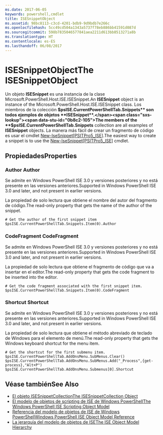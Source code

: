 ```yaml
---
ms.date: 2017-06-05
keywords: powershell,cmdlet
title: ISESnippetObject
ms.assetid: 98bc8113-c3cd-4201-bdb9-9d9bdb7e266c
ms.openlocfilehash: 5cc49cd504a1343a5737f78eb886bb41591d087d
ms.sourcegitcommit: 598b7835046577841aea2211d613bb8513271a8b
ms.translationtype: HT
ms.contentlocale: es-ES
ms.lasthandoff: 06/08/2017
---
```

# <a name="the-isesnippetobject"></a><span data-ttu-id="0b8c2-103">ISESnippetObject</span><span class="sxs-lookup"><span data-stu-id="0b8c2-103">The ISESnippetObject</span></span>
  <span data-ttu-id="0b8c2-104">Un objeto **ISESnippet** es una instancia de la clase Microsoft.PowerShell.Host.ISE.ISESnippet.</span><span class="sxs-lookup"><span data-stu-id="0b8c2-104">An **ISESnippet** object is an instance of the Microsoft.PowerShell.Host.ISE.ISESnippet class.</span></span> <span data-ttu-id="0b8c2-105">Los miembros de la colección **$psISE.CurrentPowerShellTab.Snippets** son todos ejemplos de objetos **ISESnippet**.</span><span class="sxs-lookup"><span data-stu-id="0b8c2-105">The members of the **$psISE.CurrentPowerShellTab.Snippets** collection are all examples of **ISESnippet** objects.</span></span> <span data-ttu-id="0b8c2-106">La manera más fácil de crear un fragmento de código es usar el cmdlet [New-IseSnippet&#91;PSITPro5_ISE&#93;](https://technet.microsoft.com/en-us/library/0a6339a3-2683-4a8e-8929-90ad9a95c3e0).</span><span class="sxs-lookup"><span data-stu-id="0b8c2-106">The easiest way to create a snippet is to use the [New-IseSnippet&#91;PSITPro5_ISE&#93;](https://technet.microsoft.com/en-us/library/0a6339a3-2683-4a8e-8929-90ad9a95c3e0) cmdlet.</span></span>

## <a name="properties"></a><span data-ttu-id="0b8c2-107">Propiedades</span><span class="sxs-lookup"><span data-stu-id="0b8c2-107">Properties</span></span>

###  <span data-ttu-id="0b8c2-108"><a name="DisplayName"></a> Author</span><span class="sxs-lookup"><span data-stu-id="0b8c2-108"><a name="DisplayName"></a> Author</span></span>
  <span data-ttu-id="0b8c2-109">Se admite en Windows PowerShell ISE 3.0 y versiones posteriores y no está presente en las versiones anteriores.</span><span class="sxs-lookup"><span data-stu-id="0b8c2-109">Supported in Windows PowerShell ISE 3.0 and later, and not present in earlier versions.</span></span> 

 <span data-ttu-id="0b8c2-110">La propiedad de solo lectura que obtiene el nombre del autor del fragmento de código.</span><span class="sxs-lookup"><span data-stu-id="0b8c2-110">The read-only property that gets the name of the author of the snippet.</span></span>

```
# Get the author of the first snippet item
$psISE.CurrentPowerShellTab.Snippets.Item(0).Author

```

###  <span data-ttu-id="0b8c2-111"><a name="Action"></a> CodeFragment</span><span class="sxs-lookup"><span data-stu-id="0b8c2-111"><a name="Action"></a> CodeFragment</span></span>
  <span data-ttu-id="0b8c2-112">Se admite en Windows PowerShell ISE 3.0 y versiones posteriores y no está presente en las versiones anteriores.</span><span class="sxs-lookup"><span data-stu-id="0b8c2-112">Supported in Windows PowerShell ISE 3.0 and later, and not present in earlier versions.</span></span> 

 <span data-ttu-id="0b8c2-113">La propiedad de solo lectura que obtiene el fragmento de código que va a insertar en el editor.</span><span class="sxs-lookup"><span data-stu-id="0b8c2-113">The read-only property that gets the code fragment to be inserted into the editor.</span></span>

```
# Get the code fragment associated with the first snippet item.
$psISE.CurrentPowerShellTab.Snippets.Item(0).CodeFragment

```

###  <span data-ttu-id="0b8c2-114"><a name="Shortcut"></a> Shortcut</span><span class="sxs-lookup"><span data-stu-id="0b8c2-114"><a name="Shortcut"></a> Shortcut</span></span>
  <span data-ttu-id="0b8c2-115">Se admite en Windows PowerShell ISE 3.0 y versiones posteriores y no está presente en las versiones anteriores.</span><span class="sxs-lookup"><span data-stu-id="0b8c2-115">Supported in Windows PowerShell ISE 3.0 and later, and not present in earlier versions.</span></span> 

 <span data-ttu-id="0b8c2-116">La propiedad de solo lectura que obtiene el método abreviado de teclado de Windows para el elemento de menú.</span><span class="sxs-lookup"><span data-stu-id="0b8c2-116">The read-only property that gets the Windows keyboard shortcut for the menu item.</span></span>

```
# Get the shortcut for the first submenu item.
$psISE.CurrentPowerShellTab.AddOnsMenu.SubMenus.Clear()
$psISE.CurrentPowerShellTab.AddOnsMenu.SubMenus.Add("_Process",{get-process},"Alt+P")
$psISE.CurrentPowerShellTab.AddOnsMenu.Submenus[0].Shortcut
```

## <a name="see-also"></a><span data-ttu-id="0b8c2-117">Véase también</span><span class="sxs-lookup"><span data-stu-id="0b8c2-117">See Also</span></span>
- [<span data-ttu-id="0b8c2-118">El objeto ISESnippetCollection</span><span class="sxs-lookup"><span data-stu-id="0b8c2-118">The ISESnippetCollection Object</span></span>](The-ISESnippetCollection-Object.md) 
- [<span data-ttu-id="0b8c2-119">El modelo de objetos de scripting de ISE de Windows PowerShell</span><span class="sxs-lookup"><span data-stu-id="0b8c2-119">The Windows PowerShell ISE Scripting Object Model</span></span>](The-Windows-PowerShell-ISE-Scripting-Object-Model.md) 
- [<span data-ttu-id="0b8c2-120">Referencia del modelo de objetos de ISE de Windows PowerShell</span><span class="sxs-lookup"><span data-stu-id="0b8c2-120">Windows PowerShell ISE Object Model Reference</span></span>](Windows-PowerShell-ISE-Object-Model-Reference.md) 
- [<span data-ttu-id="0b8c2-121">La jerarquía del modelo de objetos de ISE</span><span class="sxs-lookup"><span data-stu-id="0b8c2-121">The ISE Object Model Hierarchy</span></span>](The-ISE-Object-Model-Hierarchy.md)

  

